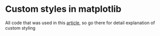 # Custom styles in matplotlib

All code that was used in this [article](https://medium.com/@teresenkomatvij/custom-styles-in-matplotlib-b67e71dafcb9o), so go there for detail explanation of custom styling
